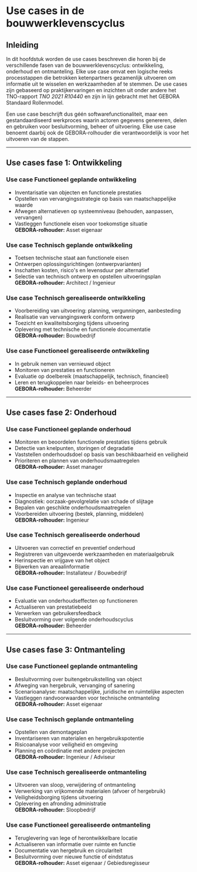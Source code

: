 # Use cases in de bouwwerklevenscyclus

## Inleiding

In dit hoofdstuk worden de <a data-lt="Use case">use cases</a> beschreven die horen bij de verschillende fasen van de bouwwerklevenscyclus: ontwikkeling, onderhoud en ontmanteling. Elke <a data-lt="Use case">use case</a> omvat een logische reeks processtappen die betrokken ketenpartners gezamenlijk uitvoeren om informatie uit te wisselen en werkzaamheden af te stemmen. De <a data-lt="Use case">use cases</a> zijn gebaseerd op praktijkervaringen en inzichten uit onder andere het TNO-rapport *TNO 2021 R10440* en zijn in lijn gebracht met het GEBORA Standaard Rollenmodel.

Een <a data-lt="Use case">use case</a> beschrijft dus géén softwarefunctionaliteit, maar een gestandaardiseerd werkproces waarin actoren gegevens genereren, delen en gebruiken voor besluitvorming, beheer of uitvoering. Elke <a data-lt="Use case">use case</a> benoemt daarbij ook de GEBORA-rolhouder die verantwoordelijk is voor het uitvoeren van de stappen.

---

## <a data-lt="Use case">Use cases</a> fase 1: Ontwikkeling

### <a data-lt="Use case">Use case</a> Functioneel geplande ontwikkeling
* Inventarisatie van objecten en functionele prestaties  
* Opstellen van vervangingsstrategie op basis van maatschappelijke waarde  
* Afwegen alternatieven op systeemniveau (behouden, aanpassen, vervangen)  
* Vastleggen functionele eisen voor toekomstige situatie  
**GEBORA-rolhouder:** <a data-lt="Asset eigenaar">Asset eigenaar</a>

### <a data-lt="Use case">Use case</a> Technisch geplande ontwikkeling
* Toetsen technische staat aan functionele eisen  
* Ontwerpen oplossingsrichtingen (ontwerpvarianten)  
* Inschatten kosten, risico's en levensduur per alternatief  
* Selectie van technisch ontwerp en opstellen uitvoeringsplan  
**GEBORA-rolhouder:** <a data-lt="Architect">Architect</a> / <a data-lt="Ingenieur">Ingenieur</a>

### <a data-lt="Use case">Use case</a> Technisch gerealiseerde ontwikkeling
* Voorbereiding van uitvoering: planning, vergunningen, aanbesteding  
* Realisatie van vervangingswerk conform ontwerp  
* Toezicht en kwaliteitsborging tijdens uitvoering  
* Oplevering met technische en functionele documentatie  
**GEBORA-rolhouder:** <a data-lt="Bouwbedrijf">Bouwbedrijf</a>

### <a data-lt="Use case">Use case</a> Functioneel gerealiseerde ontwikkeling
* In gebruik nemen van vernieuwd object  
* Monitoren van prestaties en functioneren  
* Evaluatie op doelbereik (maatschappelijk, technisch, financieel)  
* Leren en terugkoppelen naar beleids- en beheerproces  
**GEBORA-rolhouder:** <a data-lt="Beheerder">Beheerder</a>

---

## <a data-lt="Use case">Use cases</a> fase 2: Onderhoud

### <a data-lt="Use case">Use case</a> Functioneel geplande onderhoud
* Monitoren en beoordelen functionele prestaties tijdens gebruik  
* Detectie van knelpunten, storingen of degradatie  
* Vaststellen onderhoudsdoel op basis van beschikbaarheid en veiligheid  
* Prioriteren en plannen van onderhoudsmaatregelen  
**GEBORA-rolhouder:** <a data-lt="Asset manager">Asset manager</a>

### <a data-lt="Use case">Use case</a> Technisch geplande onderhoud
* Inspectie en analyse van technische staat  
* Diagnostiek: oorzaak-gevolgrelatie van schade of slijtage  
* Bepalen van geschikte onderhoudsmaatregelen  
* Voorbereiden uitvoering (bestek, planning, middelen)  
**GEBORA-rolhouder:** <a data-lt="Ingenieur">Ingenieur</a>

### <a data-lt="Use case">Use case</a> Technisch gerealiseerde onderhoud
* Uitvoeren van correctief en preventief onderhoud  
* Registreren van uitgevoerde werkzaamheden en materiaalgebruik  
* Herinspectie en vrijgave van het object  
* Bijwerken van areaalinformatie  
**GEBORA-rolhouder:** <a data-lt="Installateur">Installateur</a> / <a data-lt="Bouwbedrijf">Bouwbedrijf</a>

### <a data-lt="Use case">Use case</a> Functioneel gerealiseerde onderhoud
* Evaluatie van onderhoudseffecten op functioneren  
* Actualiseren van prestatiebeeld  
* Verwerken van gebruikersfeedback  
* Besluitvorming over volgende onderhoudscyclus  
**GEBORA-rolhouder:** <a data-lt="Beheerder">Beheerder</a>

---

## <a data-lt="Use case">Use cases</a> fase 3: Ontmanteling

### <a data-lt="Use case">Use case</a> Functioneel geplande ontmanteling
* Besluitvorming over buitengebruikstelling van object  
* Afweging van hergebruik, vervanging of sanering  
* Scenarioanalyse: maatschappelijke, juridische en ruimtelijke aspecten  
* Vastleggen randvoorwaarden voor technische ontmanteling  
**GEBORA-rolhouder:** <a data-lt="Asset eigenaar">Asset eigenaar</a>

### <a data-lt="Use case">Use case</a> Technisch geplande ontmanteling
* Opstellen van demontageplan  
* Inventariseren van materialen en hergebruikspotentie  
* Risicoanalyse voor veiligheid en omgeving  
* Planning en coördinatie met andere projecten  
**GEBORA-rolhouder:** <a data-lt="Ingenieur">Ingenieur</a> / <a data-lt="Adviseur">Adviseur</a>

### <a data-lt="Use case">Use case</a> Technisch gerealiseerde ontmanteling
* Uitvoeren van sloop, verwijdering of ontmanteling  
* Verwerking van vrijkomende materialen (afvoer of hergebruik)  
* Veiligheidsborging tijdens uitvoering  
* Oplevering en afronding administratie  
**GEBORA-rolhouder:** <a data-lt="Sloopbedrijf">Sloopbedrijf</a>

### <a data-lt="Use case">Use case</a> Functioneel gerealiseerde ontmanteling
* Teruglevering van lege of herontwikkelbare locatie  
* Actualiseren van informatie over ruimte en functie  
* Documentatie van hergebruik en circulariteit  
* Besluitvorming over nieuwe functie of eindstatus  
**GEBORA-rolhouder:** <a data-lt="Asset eigenaar">Asset eigenaar</a> / <a data-lt="Gebiedsregisseur">Gebiedsregisseur</a>
